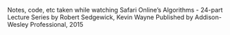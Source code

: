 Notes, code, etc taken while watching Safari Online’s
Algorithms - 24-part Lecture Series by Robert Sedgewick, Kevin Wayne Published by Addison-Wesley Professional, 2015 
